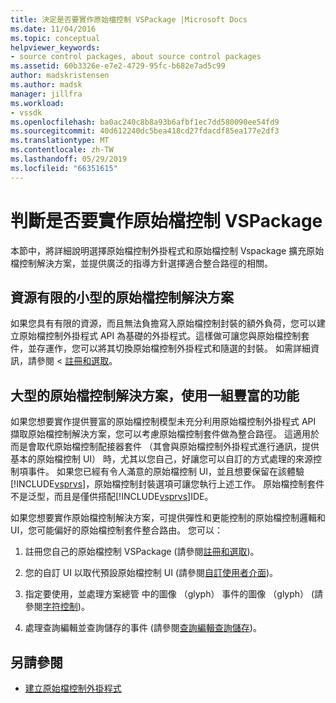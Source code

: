 ```yaml
---
title: 決定是否要實作原始檔控制 VSPackage |Microsoft Docs
ms.date: 11/04/2016
ms.topic: conceptual
helpviewer_keywords:
- source control packages, about source control packages
ms.assetid: 60b3326e-e7e2-4729-95fc-b682e7ad5c99
author: madskristensen
ms.author: madsk
manager: jillfra
ms.workload:
- vssdk
ms.openlocfilehash: ba0ac240c8b8a93b6afbf1ec7dd580090ee54fd9
ms.sourcegitcommit: 40d612240dc5bea418cd27fdacdf85ea177e2df3
ms.translationtype: MT
ms.contentlocale: zh-TW
ms.lasthandoff: 05/29/2019
ms.locfileid: "66351615"
---
```

# <a name="determine-whether-to-implement-a-source-control-vspackage"></a>判斷是否要實作原始檔控制 VSPackage
本節中，將詳細說明選擇原始檔控制外掛程式和原始檔控制 Vspackage 擴充原始檔控制解決方案，並提供廣泛的指導方針選擇適合整合路徑的相關。

## <a name="small-source-control-solution-with-limited-resources"></a>資源有限的小型的原始檔控制解決方案
 如果您具有有限的資源，而且無法負擔寫入原始檔控制封裝的額外負荷，您可以建立原始檔控制外掛程式 API 為基礎的外掛程式。這樣做可讓您與原始檔控制套件，並存運作，您可以將其切換原始檔控制外掛程式和隨選的封裝。 如需詳細資訊，請參閱 <<c0> [ 註冊和選取](../../extensibility/internals/registration-and-selection-source-control-vspackage.md)。

## <a name="large-source-control-solution-with-a-rich-feature-set"></a>大型的原始檔控制解決方案，使用一組豐富的功能
 如果您想要實作提供豐富的原始檔控制模型未充分利用原始檔控制外掛程式 API 擷取原始檔控制解決方案，您可以考慮原始檔控制套件做為整合路徑。 這適用於而是會取代原始檔控制配接器套件 （其會與原始檔控制外掛程式進行通訊，提供基本的原始檔控制 UI） 時，尤其以您自己，好讓您可以自訂的方式處理的來源控制項事件。 如果您已經有令人滿意的原始檔控制 UI，並且想要保留在該體驗[!INCLUDE[vsprvs](../../code-quality/includes/vsprvs_md.md)]，原始檔控制封裝選項可讓您執行上述工作。 原始檔控制套件不是泛型，而且是僅供搭配[!INCLUDE[vsprvs](../../code-quality/includes/vsprvs_md.md)]IDE。

 如果您想要實作原始檔控制解決方案，可提供彈性和更能控制的原始檔控制邏輯和 UI，您可能偏好的原始檔控制套件整合路由。 您可以：

1. 註冊您自己的原始檔控制 VSPackage (請參閱[註冊和選取](../../extensibility/internals/registration-and-selection-source-control-vspackage.md))。

2. 您的自訂 UI 以取代預設原始檔控制 UI (請參閱[自訂使用者介面](../../extensibility/internals/custom-user-interface-source-control-vspackage.md))。

3. 指定要使用，並處理方案總管 中的圖像 （glyph） 事件的圖像 （glyph） (請參閱[字符控制](../../extensibility/internals/glyph-control-source-control-vspackage.md))。

4. 處理查詢編輯並查詢儲存的事件 (請參閱[查詢編輯查詢儲存](../../extensibility/internals/query-edit-query-save-source-control-vspackage.md))。

## <a name="see-also"></a>另請參閱
- [建立原始檔控制外掛程式](../../extensibility/internals/creating-a-source-control-plug-in.md)